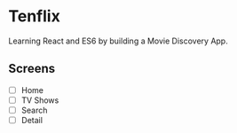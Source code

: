 # Tenflix

Learning React and ES6 by building a Movie Discovery App.

## Screens

- [ ] Home
- [ ] TV Shows
- [ ] Search
- [ ] Detail